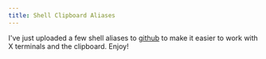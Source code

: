 ```yaml
---
title: Shell Clipboard Aliases
---
```

I've just uploaded a few shell aliases to [github](https://github.com/alexcg1/shell-clipboard-aliases) to make it easier to work with X terminals and the clipboard. Enjoy!
